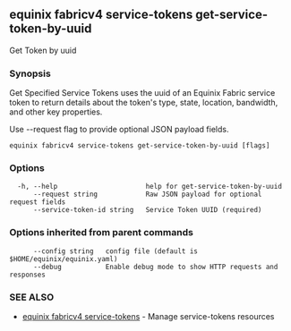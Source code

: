 ## equinix fabricv4 service-tokens get-service-token-by-uuid

Get Token by uuid

### Synopsis

Get Specified Service Tokens uses the uuid of an Equinix Fabric service token to return details about the token's type, state, location, bandwidth, and other key properties.

Use --request flag to provide optional JSON payload fields.

```
equinix fabricv4 service-tokens get-service-token-by-uuid [flags]
```

### Options

```
  -h, --help                      help for get-service-token-by-uuid
      --request string            Raw JSON payload for optional request fields
      --service-token-id string   Service Token UUID (required)
```

### Options inherited from parent commands

```
      --config string   config file (default is $HOME/equinix/equinix.yaml)
      --debug           Enable debug mode to show HTTP requests and responses
```

### SEE ALSO

* [equinix fabricv4 service-tokens](equinix_fabricv4_service-tokens.md)	 - Manage service-tokens resources

